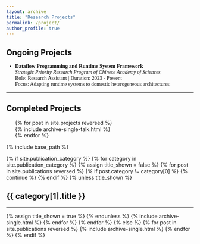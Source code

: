 ```yaml
---
layout: archive
title: "Research Projects"
permalink: /project/
author_profile: true
---
```


<h2>Ongoing Projects</h2>
<div style="font-family: 'Times New Roman', Times, serif;">
    <ul>
        <li>
            <strong>Dataflow Programming and Runtime System Framework</strong><br>
            <em>Strategic Priority Research Program of Chinese Academy of Sciences</em><br>
            Role: Research Assistant | Duration: 2023 - Present<br>
            Focus: Adapting runtime systems to domestic heterogeneous architectures
        </li>
    </ul>
</div>

**********************************************************

<h2>Completed Projects</h2>

<!-- {% if site.talkmap_link == true %}

<p style="text-decoration:underline;"><a href="/talkmap.html">See a map of all the places I've given a talk!</a></p>

{% endif %} -->

<ul>
{% for post in site.projects reversed %}
  <div class="project-item">
    {% include archive-single-talk.html %}
  </div>
{% endfor %}
</ul>


{% include base_path %}

<!-- New style rendering if publication categories are defined -->
{% if site.publication_category %}
  {% for category in site.publication_category  %}
    {% assign title_shown = false %}
    {% for post in site.publications reversed %}
      {% if post.category != category[0] %}
        {% continue %}
      {% endif %}
      {% unless title_shown %}
        <h2>{{ category[1].title }}</h2><hr />
        {% assign title_shown = true %}
      {% endunless %}
      {% include archive-single.html %}
    {% endfor %}
  {% endfor %}
{% else %}
  {% for post in site.publications reversed %}
    {% include archive-single.html %}
  {% endfor %}
{% endif %}